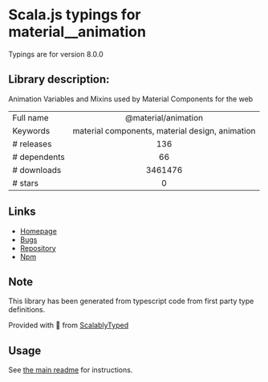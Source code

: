
# Scala.js typings for material__animation

Typings are for version 8.0.0

## Library description:
Animation Variables and Mixins used by Material Components for the web

|                    |                 |
| ------------------ | :-------------: |
| Full name          | @material/animation |
| Keywords           | material components, material design, animation |
| # releases         | 136 |
| # dependents       | 66 |
| # downloads        | 3461476 |
| # stars            | 0 |

## Links
- [Homepage](https://github.com/material-components/material-components-web#readme)
- [Bugs](https://github.com/material-components/material-components-web/issues)
- [Repository](https://github.com/material-components/material-components-web)
- [Npm](https://www.npmjs.com/package/%40material%2Fanimation)
    


## Note
This library has been generated from typescript code from first party type definitions.

Provided with :purple_heart: from [ScalablyTyped](https://github.com/oyvindberg/ScalablyTyped)

## Usage
See [the main readme](../../readme.md) for instructions.


